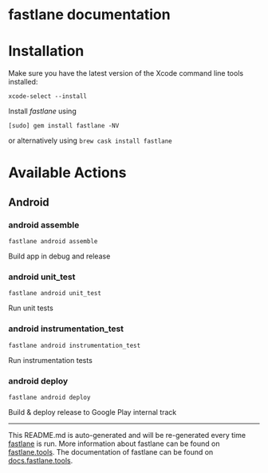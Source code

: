fastlane documentation
================
# Installation

Make sure you have the latest version of the Xcode command line tools installed:

```
xcode-select --install
```

Install _fastlane_ using
```
[sudo] gem install fastlane -NV
```
or alternatively using `brew cask install fastlane`

# Available Actions
## Android
### android assemble
```
fastlane android assemble
```
Build app in debug and release
### android unit_test
```
fastlane android unit_test
```
Run unit tests
### android instrumentation_test
```
fastlane android instrumentation_test
```
Run instrumentation tests
### android deploy
```
fastlane android deploy
```
Build & deploy release to Google Play internal track

----

This README.md is auto-generated and will be re-generated every time [fastlane](https://fastlane.tools) is run.
More information about fastlane can be found on [fastlane.tools](https://fastlane.tools).
The documentation of fastlane can be found on [docs.fastlane.tools](https://docs.fastlane.tools).
